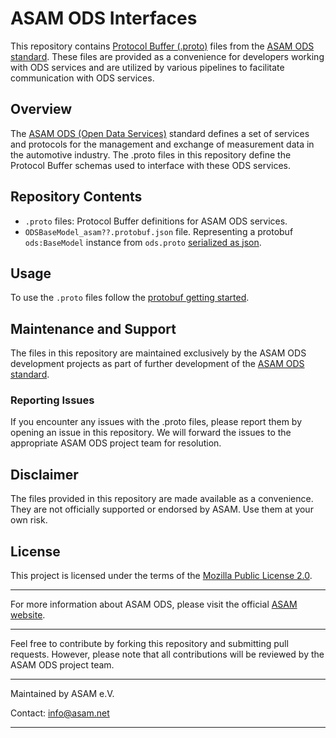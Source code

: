 # ASAM ODS Interfaces

This repository contains [Protocol Buffer (.proto)](https://protobuf.dev/overview/) files from the [ASAM ODS standard](https://www.asam.net/standards/detail/ods/). These files are provided as a convenience for developers working with ODS services and are utilized by various pipelines to facilitate communication with ODS services.

## Overview

The [ASAM ODS (Open Data Services)](https://www.asam.net/standards/detail/ods/wiki/) standard defines a set of services and protocols for the management and exchange of measurement data in the automotive industry. The .proto files in this repository define the Protocol Buffer schemas used to interface with
 these ODS services.

## Repository Contents

- `.proto` files: Protocol Buffer definitions for ASAM ODS services.
- `ODSBaseModel_asam??.protobuf.json` file. Representing a protobuf `ods:BaseModel` instance from `ods.proto` [serialized as json](https://protobuf.dev/programming-guides/proto3/#json).

## Usage

To use the `.proto` files follow the [protobuf getting started](https://protobuf.dev/getting-started/).

## Maintenance and Support

The files in this repository are maintained exclusively by the ASAM ODS development projects as part of further development of the [ASAM ODS standard](https://www.asam.net/standards/detail/ods/).

### Reporting Issues

If you encounter any issues with the .proto files, please report them by opening an issue in this repository. We will forward the issues to the appropriate ASAM ODS project team for resolution.

## Disclaimer

The files provided in this repository are made available as a convenience. They are not officially supported or endorsed by ASAM. Use them at your own risk.

## License

This project is licensed under the terms of the [Mozilla Public License 2.0](LICENSE).

---

For more information about ASAM ODS, please visit the official [ASAM website](https://www.asam.net/standards/detail/ods/).

---

Feel free to contribute by forking this repository and submitting pull requests. However, please note that all contributions will be reviewed by the ASAM ODS project team.

---

Maintained by ASAM e.V.

Contact: info@asam.net

---
